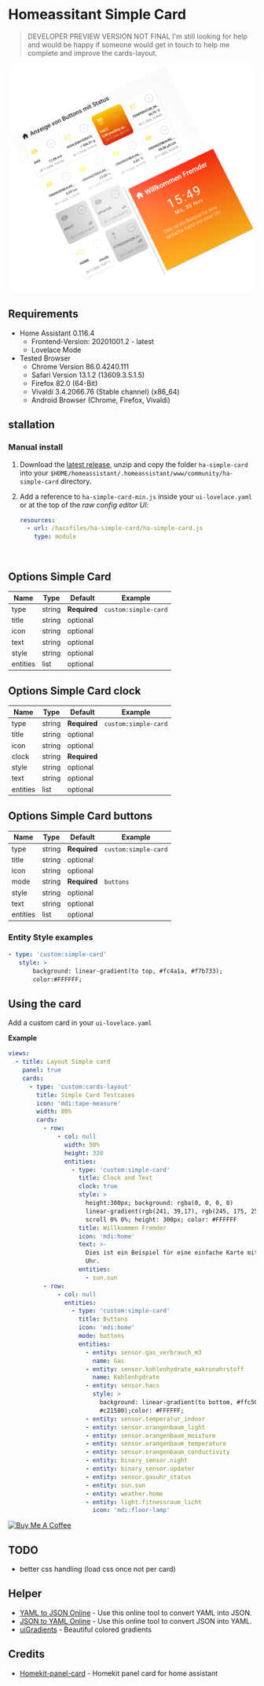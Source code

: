 # Homeassitant Simple Card


> DEVELOPER PREVIEW VERSION NOT FINAL
> I'm still looking for help and would be happy if someone would get in touch to help me complete and improve the cards-layout.

![ha-simple-card.png](docs/ha-simple-card.png)

## Requirements

- Home Assistant 0.116.4
  - Frontend-Version: 20201001.2 - latest
  - Lovelace Mode
- Tested Browser
  - Chrome Version 86.0.4240.111 
  - Safari Version 13.1.2 (13609.3.5.1.5)
  - Firefox 82.0 (64-Bit)
  - Vivaldi 3.4.2066.76 (Stable channel) (x86_64)
  - Android Browser (Chrome, Firefox, Vivaldi)


## stallation

### Manual install

1. Download the [latest release](https://github.com/zibous/ha-simplecard/releases), unzip and copy the folder `ha-simple-card` into your `$HOME/homeassistant/.homeassistant/www/community/ha-simple-card` directory.
   <br />

2. Add a reference to `ha-simple-card-min.js` inside your `ui-lovelace.yaml` or at the top of the *raw config editor UI*:

   ```yaml
   resources:
     - url: /hacsfiles/ha-simple-card/ha-simple-card.js
       type: module
   ```

   <br>

## Options Simple Card

| Name | Type | Default | Example
| ---- | ---- | ------- | -----------
| type | string | **Required** | `custom:simple-card`
| title | string | optional | 
| icon | string | optional | 
| text | string | optional | 
| style | string | optional  |
| entities | list | optional | 

## Options Simple Card clock

| Name | Type | Default | Example
| ---- | ---- | ------- | -----------
| type | string | **Required** | `custom:simple-card`
| title | string | optional | 
| icon | string | optional | 
| clock | string | **Required**  |
| style | string | optional  |
| text | string | optional | 
| entities | list | optional | 

## Options Simple Card buttons

| Name | Type | Default | Example
| ---- | ---- | ------- | -----------
| type | string | **Required** | `custom:simple-card`
| title | string | optional | 
| icon | string | optional | 
| mode | string | **Required**  | `buttons`
| style | string | optional  |
| text | string | optional | 
| entities | list | optional | 

### Entity Style examples

```yaml
- type: 'custom:simple-card'
   style: >
       background: linear-gradient(to top, #fc4a1a, #f7b733);
       color:#FFFFFF;
```
## Using the card

Add a custom card in your `ui-lovelace.yaml`

**Example**

```yaml
views:
  - title: Layout Simple card
    panel: true
    cards:
      - type: 'custom:cards-layout'
        title: Simple Card Testcases
        icon: 'mdi:tape-measure'
        width: 80%
        cards:
          - row:
              - col: null
                width: 50%
                height: 320
                entities:
                  - type: 'custom:simple-card'
                    title: Clock and Text
                    clock: true
                    style: >
                      height:300px; background: rgba(0, 0, 0, 0)
                      linear-gradient(rgb(241, 39,17), rgb(245, 175, 25)) repeat
                      scroll 0% 0%; height: 300px; color: #FFFFFF
                    title: Willkommen Fremder
                    icon: 'mdi:home'
                    text: >-
                      Dies ist ein Beispiel für eine einfache Karte mit einer
                      Uhr.
                    entities:
                      - sun.sun
          - row:
              - col: null
                entities:
                  - type: 'custom:simple-card'
                    title: Buttons
                    icon: 'mdi:home'
                    mode: buttons
                    entities:
                      - entity: sensor.gas_verbrauch_m3
                        name: Gas
                      - entity: sensor.kohlenhydrate_makronahrstoff
                        name: Kohlenhydrate
                      - entity: sensor.hacs
                        style: >
                          background: linear-gradient(to bottom, #ffc500,
                          #c21500);color: #FFFFFF;
                      - entity: sensor.temperatur_indoor
                      - entity: sensor.orangenbaum_light
                      - entity: sensor.orangenbaum_moisture
                      - entity: sensor.orangenbaum_temperature
                      - entity: sensor.orangenbaum_conductivity
                      - entity: binary_sensor.night
                      - entity: binary_sensor.updater
                      - entity: sensor.gasuhr_status
                      - entity: sun.sun
                      - entity: weather.home
                      - entity: light.fitnessraum_licht
                        icon: 'mdi:floor-lamp'

```
<a href="https://www.buymeacoff.ee/zibous" target="_blank"><img src="https://cdn.buymeacoffee.com/buttons/default-orange.png" alt="Buy Me A Coffee" height="41" width="174"></a>


## TODO
 - better css handling (load css once not per card)

## Helper

- [YAML to JSON Online](https://www.convertjson.com/yaml-to-json.htm) - Use this online tool to convert YAML into JSON. 
- [JSON to YAML Online](https://www.convertjson.com/json-to-yaml.htm) - Use this online tool to convert JSON into YAML. 
- [uiGradients](https://uigradients.com/#ByDesign)  - Beautiful colored gradients


## Credits

- [Homekit-panel-card](https://github.com/DBuit/Homekit-panel-card) - Homekit panel card for home assistant 
